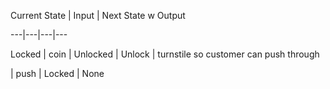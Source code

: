 Current State	| Input	| Next State w	Output

---|---|---|---

Locked	| coin	| Unlocked	| Unlock | turnstile so customer can push through

| push	| Locked	| None
